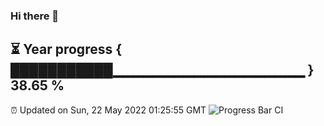 ### Hi there 👋
⏳ Year progress { ███████████▁▁▁▁▁▁▁▁▁▁▁▁▁▁▁▁▁▁▁ } 38.65 %
---
⏰ Updated on Sun, 22 May 2022 01:25:55 GMT
![Progress Bar CI](https://github.com/liununu/liununu/workflows/Progress%20Bar%20CI/badge.svg)
